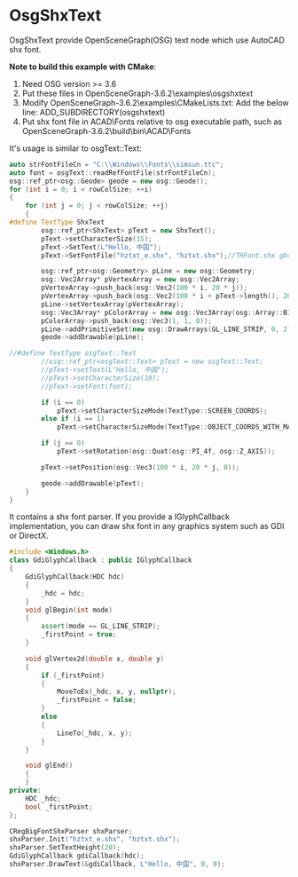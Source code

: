 
# OsgShxText
OsgShxText provide OpenSceneGraph(OSG) text node which use AutoCAD shx font.

**Note to build this example with CMake**:
1. Need OSG version >= 3.6
2. Put these files in OpenSceneGraph-3.6.2\examples\osgshxtext
3. Modify OpenSceneGraph-3.6.2\examples\CMakeLists.txt:
   Add the below line:
    ADD_SUBDIRECTORY(osgshxtext)
4. Put shx font file in ACAD\Fonts relative to osg executable path, such as OpenSceneGraph-3.6.2\build\bin\ACAD\Fonts

It's usage is similar to osgText::Text:
```cpp
auto strFontFileCn = "C:\\Windows\\Fonts\\simsun.ttc";
auto font = osgText::readRefFontFile(strFontFileCn);
osg::ref_ptr<osg::Geode> geode = new osg::Geode();
for (int i = 0; i < rowColSize; ++i)
{
    for (int j = 0; j < rowColSize; ++j)
    {
#define TextType ShxText
        osg::ref_ptr<ShxText> pText = new ShxText();
        pText->setCharacterSize(15);
        pText->SetText(L"Hello, 中国");
        pText->SetFontFile("hztxt_e.shx", "hztxt.shx");//THFont.shx gbcbig.shx

        osg::ref_ptr<osg::Geometry> pLine = new osg::Geometry;
        osg::Vec2Array* pVertexArray = new osg::Vec2Array;
        pVertexArray->push_back(osg::Vec2(100 * i, 20 * j));
        pVertexArray->push_back(osg::Vec2(100 * i + pText->length(), 20 * j + 0));
        pLine->setVertexArray(pVertexArray);
        osg::Vec3Array* pColorArray = new osg::Vec3Array(osg::Array::BIND_OVERALL);
        pColorArray->push_back(osg::Vec3(1, 1, 0));
        pLine->addPrimitiveSet(new osg::DrawArrays(GL_LINE_STRIP, 0, 2));
        geode->addDrawable(pLine);

//#define TextType osgText::Text
        //osg::ref_ptr<osgText::Text> pText = new osgText::Text;
        //pText->setText(L"Hello, 中国");
        //pText->setCharacterSize(10);
        //pText->setFont(font);

        if (i == 0)
            pText->setCharacterSizeMode(TextType::SCREEN_COORDS);
        else if (i == 1)
            pText->setCharacterSizeMode(TextType::OBJECT_COORDS_WITH_MAXIMUM_SCREEN_SIZE_CAPPED_BY_FONT_HEIGHT);

        if (j == 0)
            pText->setRotation(osg::Quat(osg::PI_4f, osg::Z_AXIS));

        pText->setPosition(osg::Vec3(100 * i, 20 * j, 0));

        geode->addDrawable(pText);
    }
}
```
It contains a shx font parser. If you provide a IGlyphCallback implementation, you can draw shx font in any graphics system such as GDI or DirectX.
```cpp
#include <Windows.h>
class GdiGlyphCallback : public IGlyphCallback
{
    GdiGlyphCallback(HDC hdc)
    {
        _hdc = hdc;
    }
    void glBegin(int mode)
    {
        assert(mode == GL_LINE_STRIP);
        _firstPoint = true;
    }

    void glVertex2d(double x, double y)
    {
        if (_firstPoint)
        {
            MoveToEx(_hdc, x, y, nullptr);
            _firstPoint = false;
        }
        else
        {
            LineTo(_hdc, x, y);
        }
    }

    void glEnd()
    {
    }
private:
    HDC _hdc;
    bool _firstPoint;
};

CRegBigFontShxParser shxParser;
shxParser.Init("hztxt_e.shx", "hztxt.shx");
shxParser.SetTextHeight(20);
GdiGlyphCallback gdiCallback(hdc);
shxParser.DrawText(&gdiCallback, L"Hello, 中国", 0, 0);

```

